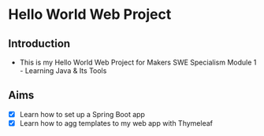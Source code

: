 # Hello World Web Project

## Introduction

- This is my Hello World Web Project for Makers SWE Specialism Module 1 - Learning Java & Its Tools

## Aims

- [x] Learn how to set up a Spring Boot app
- [x] Learn how to agg templates to my web app with Thymeleaf